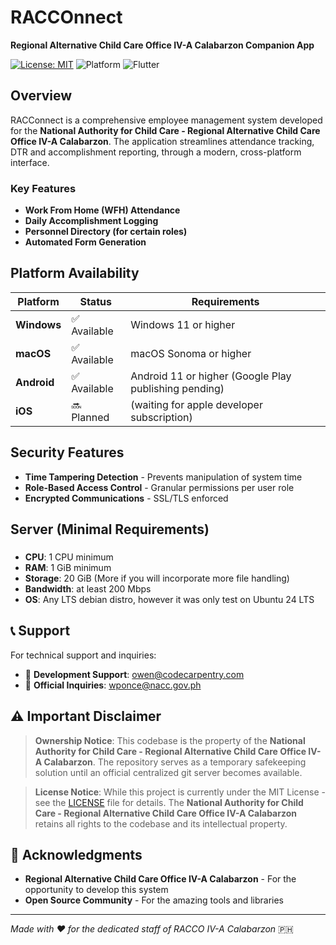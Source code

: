 # RACCOnnect

**Regional Alternative Child Care Office IV-A Calabarzon Companion App**

[![License: MIT](https://img.shields.io/badge/License-MIT-yellow.svg)](https://opensource.org/licenses/MIT)
![Platform](https://img.shields.io/badge/platform-windows%20%7C%20macos%20%7C%20android%20%7C%20ios-lightgrey)
![Flutter](https://img.shields.io/badge/flutter-3.0+-blue)

## Overview

RACConnect is a comprehensive employee management system developed for the **National Authority for Child Care - Regional Alternative Child Care Office IV-A Calabarzon**. The application streamlines attendance tracking, DTR and accomplishment reporting, through a modern, cross-platform interface. 

### Key Features
- **Work From Home (WFH) Attendance**
- **Daily Accomplishment Logging**
- **Personnel Directory (for certain roles)**
- **Automated Form Generation**

## Platform Availability

| Platform | Status | Requirements |
|----------|--------|--------------|
| **Windows** | ✅ Available | Windows 11 or higher |
| **macOS** | ✅ Available | macOS Sonoma or higher |
| **Android** | ✅ Available | Android 11 or higher (Google Play publishing pending) |
| **iOS** | 🔜 Planned | (waiting for apple developer subscription) |

## Security Features

- **Time Tampering Detection** - Prevents manipulation of system time
- **Role-Based Access Control** - Granular permissions per user role
- **Encrypted Communications** - SSL/TLS enforced

## Server (Minimal Requirements)

### 
- **CPU**: 1 CPU minimum
- **RAM**: 1 GiB minimum
- **Storage**: 20 GiB (More if you will incorporate more file handling)
- **Bandwidth**: at least 200 Mbps
- **OS**: Any LTS debian distro, however it was only test on Ubuntu 24 LTS

## 📞 Support

For technical support and inquiries:
- 📧 **Development Support**: [owen@codecarpentry.com](mailto:owen@codecarpentry.com)
- 📧 **Official Inquiries**: [wponce@nacc.gov.ph](mailto:wponce@nacc.gov.ph)

## ⚠️ Important Disclaimer

> **Ownership Notice**: This codebase is the property of the **National Authority for Child Care - Regional Alternative Child Care Office IV-A Calabarzon**. The repository serves as a temporary safekeeping solution until an official centralized git server becomes available.

> **License Notice**: While this project is currently under the MIT License - see the [LICENSE](LICENSE) file for details. The **National Authority for Child Care - Regional Alternative Child Care Office IV-A Calabarzon** retains all rights to the codebase and its intellectual property.

## 🙏 Acknowledgments

- **Regional Alternative Child Care Office IV-A Calabarzon** - For the opportunity to develop this system
- **Open Source Community** - For the amazing tools and libraries

---

*Made with ❤️ for the dedicated staff of RACCO IV-A Calabarzon* 🇵🇭
